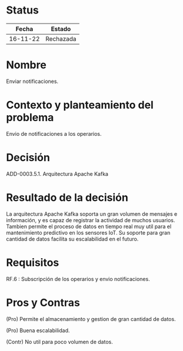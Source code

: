# Status

| Fecha | Estado |
| --- | --- |
| 16-11-22 | Rechazada |

# Nombre

Enviar notificaciones.

# Contexto y planteamiento del problema

Envio de notificaciones a los operarios.

# Decisión

ADD-0003.5.1. Arquitectura Apache Kafka

# Resultado de la decisión

La arquitectura Apache Kafka soporta un gran volumen de mensajes e información, y es capaz de registrar la actividad de muchos usuarios. Tambien permite el proceso de datos en tiempo real muy util para el mantenimiento predictivo en los sensores IoT. Su soporte para gran cantidad de datos facilita su escalabilidad en el futuro.

# Requisitos

RF.6 : Subscripción de los operarios y envio notificaciones.

# Pros y Contras

(Pro) Permite el almacenamiento y gestion de gran cantidad de datos.

(Pro) Buena escalabilidad.

(Contr) No util para poco volumen de datos.
